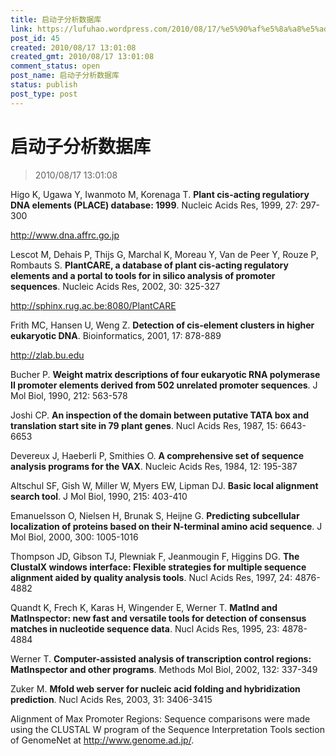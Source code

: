 ```yaml
---
title: 启动子分析数据库
link: https://lufuhao.wordpress.com/2010/08/17/%e5%90%af%e5%8a%a8%e5%ad%90%e5%88%86%e6%9e%90%e6%95%b0%e6%8d%ae%e5%ba%93/
post_id: 45
created: 2010/08/17 13:01:08
created_gmt: 2010/08/17 13:01:08
comment_status: open
post_name: 启动子分析数据库
status: publish
post_type: post
---
```


# 启动子分析数据库

> 2010/08/17 13:01:08

 

Higo K, Ugawa Y, Iwanmoto M, Korenaga T. **Plant cis-acting regulatiory DNA elements (PLACE) database: 1999**. Nucleic Acids Res, 1999, 27: 297-300 

http://www.dna.affrc.go.jp 

Lescot M, Dehais P, Thijs G, Marchal K, Moreau Y, Van de Peer Y, Rouze P, Rombauts S. **PlantCARE, a database of plant cis-acting regulatory elements and a portal to tools for in silico analysis of promoter sequences**. Nucleic Acids Res, 2002, 30: 325-327 

http://sphinx.rug.ac.be:8080/PlantCARE 

Frith MC, Hansen U, Weng Z. **Detection of cis-element clusters in higher eukaryotic DNA**. Bioinformatics, 2001, 17: 878-889 

http://zlab.bu.edu 

Bucher P. **Weight matrix descriptions of four eukaryotic RNA polymerase II promoter elements derived from 502 unrelated promoter sequences**. J Mol Biol, 1990, 212: 563-578 

Joshi CP. **An inspection of the domain between putative TATA box and translation start site in 79 plant genes**. Nucl Acids Res, 1987, 15: 6643-6653 

Devereux J, Haeberli P, Smithies O. **A comprehensive set of sequence analysis programs for the VAX**. Nucleic Acids Res, 1984, 12: 195-387 

Altschul SF, Gish W, Miller W, Myers EW, Lipman DJ. **Basic local alignment search tool**. J Mol Biol, 1990, 215: 403-410 

Emanuelsson O, Nielsen H, Brunak S, Heijne G. **Predicting subcellular localization of proteins based on their N-terminal amino acid sequence**. J Mol Biol, 2000, 300: 1005-1016 

Thompson JD, Gibson TJ, Plewniak F, Jeanmougin F, Higgins DG. **The ClustalX windows interface: Flexible strategies for multiple sequence alignment aided by quality analysis tools**. Nucl Acids Res, 1997, 24: 4876-4882 

Quandt K, Frech K, Karas H, Wingender E, Werner T. **MatInd and MatInspector: new fast and versatile tools for detection of consensus matches in nucleotide sequence data**. Nucl Acids Res, 1995, 23: 4878-4884 

Werner T. **Computer-assisted analysis of transcription control regions: MatInspector and other programs**. Methods Mol Biol, 2002, 132: 337-349 

Zuker M. **Mfold web server for nucleic acid folding and hybridization prediction**. Nucl Acids Res, 2003, 31: 3406-3415 

Alignment of Max Promoter Regions: Sequence comparisons were made using the CLUSTAL W program of the Sequence Interpretation Tools section of GenomeNet at http://www.genome.ad.jp/.
